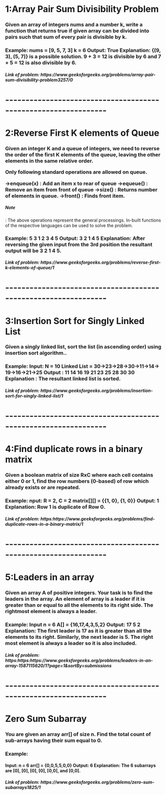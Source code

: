 <h1>1:Array Pair Sum Divisibility Problem</h1>
<h3>Given an array of integers nums and a number k, write a function that returns true if given array can be divided into pairs such that sum of every pair is divisible by k.</h3>
<h3>Example:
nums = [9, 5, 7, 3]
k = 6
Output: 
True
Explanation: 
{(9, 3), (5, 7)} is a 
possible solution. 9 + 3 = 12 is divisible
by 6 and 7 + 5 = 12 is also divisible by 6.
</h3>
<h5>Link of problem: https://www.geeksforgeeks.org/problems/array-pair-sum-divisibility-problem3257/0 </h5>

<h1>---------------------------------------------------------------</h1>
<h1>2:Reverse First K elements of Queue</h1>
<h3>Given an integer K and a queue of integers, we need to reverse the order of the first K elements of the queue, leaving the other elements in the same relative order.

Only following standard operations are allowed on queue.

->enqueue(x) : Add an item x to rear of queue
->equeue() : Remove an item from front of queue
->size() : Returns number of elements in queue.
->front() : Finds front item.
<h5>Note</h5>: The above operations represent the general processings. In-built functions of the respective languages can be used to solve the problem.</h3>
<h3>Example:
5 3
1 2 3 4 5
Output: 
3 2 1 4 5
Explanation: 
After reversing the given
input from the 3rd position the resultant
output will be 3 2 1 4 5.
</h3>
<h5>Link of problem: https://www.geeksforgeeks.org/problems/reverse-first-k-elements-of-queue/1 </h5>
<h1>---------------------------------------------------------------</h1>
<h1>3:Insertion Sort for Singly Linked List</h1>
<h3>Given a singly linked list, sort the list (in ascending order) using insertion sort algorithm..</h3>
<h3>Example:
Input:
N = 10
Linked List = 30->23->28->30->11->14->
              19->16->21->25 
Output : 
11 14 16 19 21 23 25 28 30 30 
Explanation :
The resultant linked list is sorted.
</h3>
<h5>Link of problem: https://www.geeksforgeeks.org/problems/insertion-sort-for-singly-linked-list/1 </h5>
<h1>---------------------------------------------------------------</h1>
<h1>4:Find duplicate rows in a binary matrix</h1>
<h3>Given a boolean matrix of size RxC where each cell contains either 0 or 1, find the row numbers (0-based) of row which already exists or are repeated.</h3>
<h3>Example:
nput:
R = 2, C = 2
matrix[][] = {{1, 0},
            {1, 0}}
Output: 
1
Explanation:
Row 1 is duplicate of Row 0.
</h3>
<h5>Link of problem: https:https://www.geeksforgeeks.org/problems/find-duplicate-rows-in-a-binary-matrix/1 </h5>
<h1>---------------------------------------------------------------</h1>
<h1>5:Leaders in an array</h1>
<h3>Given an array A of positive integers. Your task is to find the leaders in the array. An element of array is a leader if it is greater than or equal to all the elements to its right side. The rightmost element is always a leader. </h3>
<h3>Example:
Input
n = 6
A[] = {16,17,4,3,5,2}
Output: 17 5 2<a/>
Explanation: The first leader is 17 
as it is greater than all the elements
to its right.  Similarly, the next 
leader is 5. The right most element 
is always a leader so it is also 
included.
</h3>
<h5>Link of problem: https:https:https://www.geeksforgeeks.org/problems/leaders-in-an-array-1587115620/1?page=1&sortBy=submissions </h5>
<h1>---------------------------------------------------------------</h1>
<h1>Zero Sum Subarray</h1>
<h3>You are given an array arr[] of size n. Find the total count of sub-arrays having their sum equal to 0.</h3>
<h3>Example:</h3>
<h4>Input:
n = 6
arr[] = {0,0,5,5,0,0}
Output: 6
Explanation: The 6 subarrays are 
[0], [0], [0], [0], [0,0], and [0,0].</h4>
<h5>Link of problem: https://www.geeksforgeeks.org/problems/zero-sum-subarrays1825/1 </h5>
